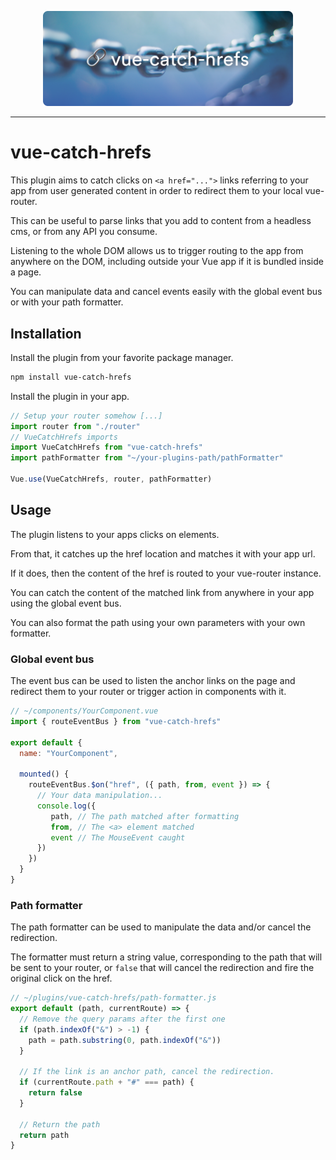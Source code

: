 <p align="center">
<img src="./resources/vue-catch-hrefs.png" width="400">
</p>

---

# vue-catch-hrefs

This plugin aims to catch clicks on `<a href="...">` links referring to your app from user generated content in order to redirect them to your local vue-router.

This can be useful to parse links that you add to content from a headless cms, or from any API you consume.

Listening to the whole DOM allows us to trigger routing to the app from anywhere on the DOM, including outside your Vue app if it is bundled inside a page.

You can manipulate data and cancel events easily with the global event bus or with your path formatter.

## Installation

Install the plugin from your favorite package manager.

```bash
npm install vue-catch-hrefs
```

Install the plugin in your app.

```javascript
// Setup your router somehow [...]
import router from "./router"
// VueCatchHrefs imports
import VueCatchHrefs from "vue-catch-hrefs"
import pathFormatter from "~/your-plugins-path/pathFormatter"

Vue.use(VueCatchHrefs, router, pathFormatter)
```

## Usage

The plugin listens to your apps clicks on <a> elements.

From that, it catches up the href location and matches it with your app url.

If it does, then the content of the href is routed to your vue-router instance.

You can catch the content of the matched link from anywhere in your app using the global event bus.

You can also format the path using your own parameters with your own formatter.

### Global event bus

The event bus can be used to listen the anchor links on the page and redirect them to your router or trigger action in components with it.

```javascript
// ~/components/YourComponent.vue
import { routeEventBus } from "vue-catch-hrefs"

export default {
  name: "YourComponent",

  mounted() {
    routeEventBus.$on("href", ({ path, from, event }) => {
      // Your data manipulation...
      console.log({ 
         path, // The path matched after formatting
         from, // The <a> element matched
         event // The MouseEvent caught
      })
    })
  }
}
```

### Path formatter

The path formatter can be used to manipulate the data and/or cancel the redirection.

The formatter must return a string value, corresponding to the path that will be sent to your router, or `false` that will cancel the redirection and fire the original click on the href.

```javascript
// ~/plugins/vue-catch-hrefs/path-formatter.js
export default (path, currentRoute) => {
  // Remove the query params after the first one
  if (path.indexOf("&") > -1) {
    path = path.substring(0, path.indexOf("&"))
  }
  
  // If the link is an anchor path, cancel the redirection.
  if (currentRoute.path + "#" === path) {
    return false
  }

  // Return the path
  return path
}
```